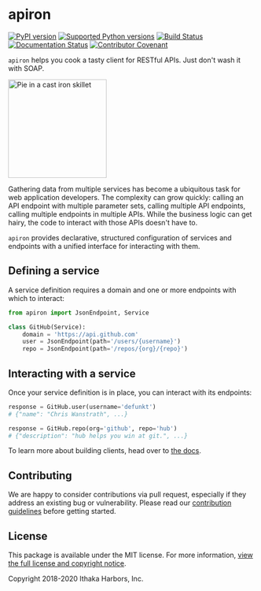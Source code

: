 # apiron

[![PyPI version](https://badge.fury.io/py/apiron.svg)](https://badge.fury.io/py/apiron)
[![Supported Python versions](https://img.shields.io/pypi/pyversions/apiron.svg)](https://pypi.org/project/apiron/)
[![Build Status](https://travis-ci.org/ithaka/apiron.svg?branch=dev)](https://travis-ci.org/ithaka/apiron)
[![Documentation Status](https://readthedocs.org/projects/apiron/badge/?version=latest)](https://apiron.readthedocs.io/en/latest/?badge=latest)
[![Contributor Covenant](https://img.shields.io/badge/Contributor%20Covenant-v1.4%20adopted-ff69b4.svg)](code-of-conduct.md)

`apiron` helps you cook a tasty client for RESTful APIs. Just don't wash it with SOAP.

<img src="https://github.com/ithaka/apiron/raw/dev/docs/_static/cast-iron-skillet.png" alt="Pie in a cast iron skillet" width="200">

Gathering data from multiple services has become a ubiquitous task for web application developers.
The complexity can grow quickly:
calling an API endpoint with multiple parameter sets,
calling multiple API endpoints,
calling multiple endpoints in multiple APIs.
While the business logic can get hairy,
the code to interact with those APIs doesn't have to.

`apiron` provides declarative, structured configuration of services and endpoints
with a unified interface for interacting with them.


## Defining a service

A service definition requires a domain
and one or more endpoints with which to interact:

```python
from apiron import JsonEndpoint, Service

class GitHub(Service):
    domain = 'https://api.github.com'
    user = JsonEndpoint(path='/users/{username}')
    repo = JsonEndpoint(path='/repos/{org}/{repo}')
```


## Interacting with a service

Once your service definition is in place, you can interact with its endpoints:

```python
response = GitHub.user(username='defunkt')
# {"name": "Chris Wanstrath", ...}

response = GitHub.repo(org='github', repo='hub')
# {"description": "hub helps you win at git.", ...}
```

To learn more about building clients, head over to [the docs](https://apiron.readthedocs.io).


## Contributing

We are happy to consider contributions via pull request,
especially if they address an existing bug or vulnerability.
Please read our [contribution guidelines](./.github/CONTRIBUTING.md) before getting started.

## License

This package is available under the MIT license.
For more information, [view the full license and copyright notice](./LICENSE).

Copyright 2018-2020 Ithaka Harbors, Inc.
